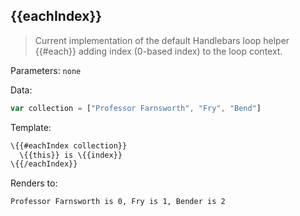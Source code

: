 ## \{{eachIndex}}

> Current implementation of the default Handlebars loop helper \{{#each}} adding index (0-based index) to the loop context.

Parameters: `none`

Data:

```js
var collection = ["Professor Farnsworth", "Fry", "Bend"]
```
Template:

```handlebars
\{{#eachIndex collection}}
  \{{this}} is \{{index}}
\{{/eachIndex}}
```

Renders to:

```
Professor Farnsworth is 0, Fry is 1, Bender is 2
```